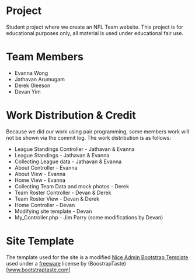 # Project
Student project where we create an NFL Team website. This project is for educational purposes only, all material is used under educational fair use.

# Team Members
* Evanna Wong
* Jathavan Arumugam
* Derek Gleeson
* Devan Yim

# Work Distribution & Credit
Because we did our work using pair programming, some members work will not be shown via the commit log. The work distribution is as follows:

* League Standings Controller - Jathavan & Evanna
* League Standings - Jathavan & Evanna
* Collecting League data - Jathavan & Evanna
* About Controller - Evanna
* About View - Evanna
* Home View - Evanna
* Collecting Team Data and mock photos - Derek
* Team Roster Controller - Devan & Derek
* Team Roster View - Devan & Derek
* Home Controller - Devan
* Modifying site template - Devan
* My_Controller.php - Jim Parry (some modifications by Devan)

# Site Template
The template used for the site is a modified [Nice Admin Bootstrap Template](http://www.bootstrapzero.com/bootstrap-template/nice-admin) used under a [freeware](www.bootstraptaste.com) license by (BoostrapTaste)[www.bootstraptaste.com]
